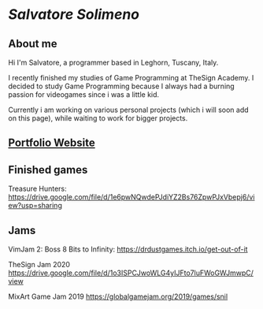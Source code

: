# ___Salvatore Solimeno___

## __About me__
Hi I'm Salvatore, a programmer based in Leghorn, Tuscany, Italy.

I recently finished my studies of Game Programming at TheSign Academy.
I decided to study Game Programming because I always had a burning passion for videogames since i was a little kid.

Currently i am working on various personal projects (which i will soon add on this page), while waiting to work for bigger projects.


## [__Portfolio Website__](https://drdust0.github.io)


## __Finished games__

Treasure Hunters: https://drive.google.com/file/d/1e6pwNQwdePJdiYZ2Bs76ZpwPJxVbepj6/view?usp=sharing


## __Jams__

VimJam 2: Boss 8 Bits to Infinity: https://drdustgames.itch.io/get-out-of-it

TheSign Jam 2020 https://drive.google.com/file/d/1o3ISPCJwoWLG4yIJFto7luFWoGWJmwpC/view

MixArt Game Jam 2019 https://globalgamejam.org/2019/games/snil


